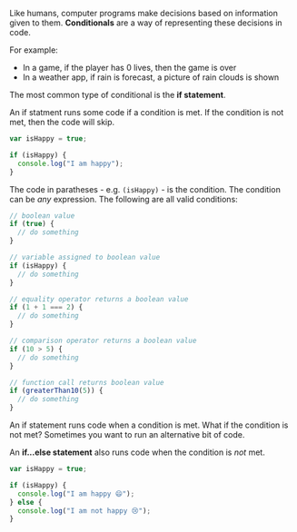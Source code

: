 Like humans, computer programs make decisions based on information given to them. **Conditionals** are a way of representing these decisions in code.

For example:

* In a game, if the player has 0 lives, then the game is over
* In a weather app, if rain is forecast, a picture of rain clouds is shown

The most common type of conditional is the **if statement**.

An if statment runs some code if a condition is met. If the condition is not met, then the code will skip.

```js
var isHappy = true;

if (isHappy) {
  console.log("I am happy");
}
```

The code in paratheses - e.g. `(isHappy)` - is the condition. The condition can be _any_ expression. The following are all valid conditions:

```js
// boolean value
if (true) {
  // do something
}

// variable assigned to boolean value
if (isHappy) {
  // do something
}

// equality operator returns a boolean value
if (1 + 1 === 2) {
  // do something
}

// comparison operator returns a boolean value
if (10 > 5) {
  // do something
}

// function call returns boolean value
if (greaterThan10(5)) {
  // do something
}
```

An if statement runs code when a condition is met. What if the condition is not met? Sometimes you want to run an alternative bit of code.

An **if...else statement** also runs code when the condition is _not_ met.

```js
var isHappy = true;

if (isHappy) {
  console.log("I am happy 😄");
} else {
  console.log("I am not happy 😢");
}
```
